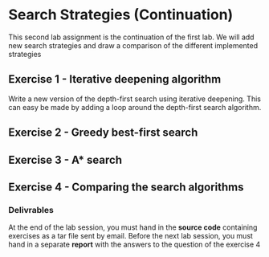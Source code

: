 # Search Strategies (Continuation)

This second lab assignment is the continuation of the first lab.
We will add new search strategies and draw a comparison of the different
implemented strategies

## Exercise 1 - Iterative deepening algorithm
Write a new version of the depth-first search using iterative deepening.
This can easy be made by adding a loop around the depth-first search
algorithm.

## Exercise 2 - Greedy best-first search

## Exercise 3 - A* search

## Exercise 4 - Comparing the search algorithms

### Delivrables

At the end of the lab session, you must hand in the **source code** containing
exercises as a tar file sent by email.
Before the next lab session, you must hand in a separate **report** with the
answers to the question of the exercise 4
